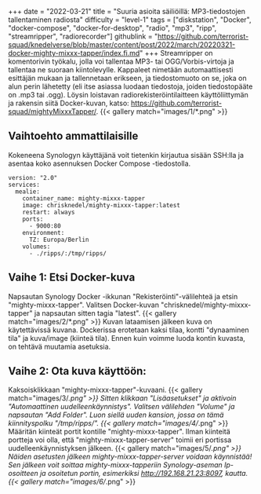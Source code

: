 +++
date = "2022-03-21"
title = "Suuria asioita säiliöillä: MP3-tiedostojen tallentaminen radiosta"
difficulty = "level-1"
tags = ["diskstation", "Docker", "docker-compose", "docker-for-desktop", "radio", "mp3", "ripp", "streamripper", "radiorecorder"]
githublink = "https://github.com/terrorist-squad/knedelverse/blob/master/content/post/2022/march/20220321-docker-mighty-mixxx-tapper/index.fi.md"
+++
Streamripper on komentorivin työkalu, jolla voi tallentaa MP3- tai OGG/Vorbis-virtoja ja tallentaa ne suoraan kiintolevylle. Kappaleet nimetään automaattisesti esittäjän mukaan ja tallennetaan erikseen, ja tiedostomuoto on se, joka on alun perin lähetetty (eli itse asiassa luodaan tiedostoja, joiden tiedostopääte on .mp3 tai .ogg). Löysin loistavan radiorekisteröintilaitteen käyttöliittymän ja rakensin siitä Docker-kuvan, katso: https://github.com/terrorist-squad/mightyMixxxTapper/.
{{< gallery match="images/1/*.png" >}}

## Vaihtoehto ammattilaisille
Kokeneena Synologyn käyttäjänä voit tietenkin kirjautua sisään SSH:lla ja asentaa koko asennuksen Docker Compose -tiedostolla.
```
version: "2.0"
services:
  mealie:
    container_name: mighty-mixxx-tapper
    image: chrisknedel/mighty-mixxx-tapper:latest
    restart: always
    ports:
      - 9000:80
    environment:
      TZ: Europa/Berlin
    volumes:
      - ./ripps/:/tmp/ripps/

```

## Vaihe 1: Etsi Docker-kuva
Napsautan Synology Docker -ikkunan "Rekisteröinti"-välilehteä ja etsin "mighty-mixxx-tapper". Valitsen Docker-kuvan "chrisknedel/mighty-mixxx-tapper" ja napsautan sitten tagia "latest".
{{< gallery match="images/2/*.png" >}}
Kuvan lataamisen jälkeen kuva on käytettävissä kuvana. Dockerissa erotetaan kaksi tilaa, kontti "dynaaminen tila" ja kuva/image (kiinteä tila). Ennen kuin voimme luoda kontin kuvasta, on tehtävä muutamia asetuksia.
## Vaihe 2: Ota kuva käyttöön:
Kaksoisklikkaan "mighty-mixxx-tapper"-kuvaani.
{{< gallery match="images/3/*.png" >}}
Sitten klikkaan "Lisäasetukset" ja aktivoin "Automaattinen uudelleenkäynnistys". Valitsen välilehden "Volume" ja napsautan "Add Folder". Luon siellä uuden kansion, jossa on tämä kiinnityspolku "/tmp/ripps/".
{{< gallery match="images/4/*.png" >}}
Määritän kiinteät portit kontille "mighty-mixxx-tapper". Ilman kiinteitä portteja voi olla, että "mighty-mixxx-tapper-server" toimii eri portissa uudelleenkäynnistyksen jälkeen.
{{< gallery match="images/5/*.png" >}}
Näiden asetusten jälkeen mighty-mixxx-tapper-server voidaan käynnistää! Sen jälkeen voit soittaa mighty-mixxx-tapperiin Synology-aseman Ip-osoitteen ja osoitetun portin, esimerkiksi http://192.168.21.23:8097, kautta.
{{< gallery match="images/6/*.png" >}}
